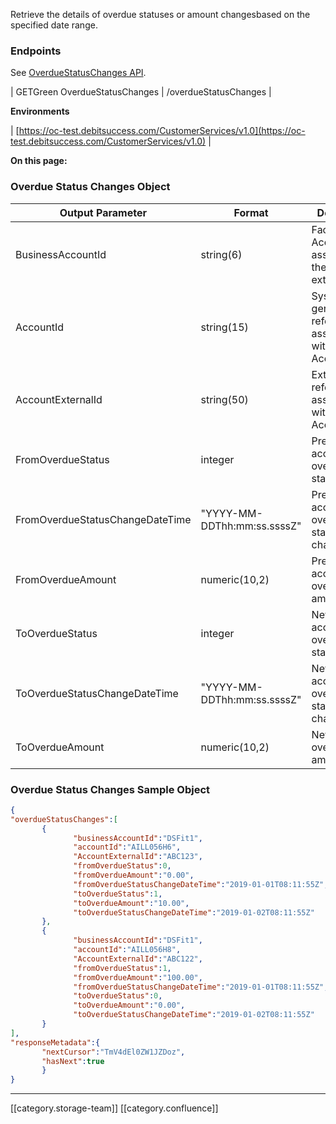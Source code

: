 Retrieve the details of overdue statuses or amount changesbased on the specified date range.


### Endpoints
See [OverdueStatusChanges API](https://oc-debitsuccess.portal.azure-api.net/docs/services/Mock/operations/5e1778c773c4b5d0db9def9c?tags=OverdueStatusChanges&pattern=&groupBy=tag).



| GETGreen OverdueStatusChanges | /overdueStatusChanges | 



 **Environments** 



| [https://oc-test.debitsuccess.com/CustomerServices/v1.0](https://oc-test.debitsuccess.com/CustomerServices/v1.0) | 

 **On this page:** 


### Overdue Status Changes Object


|  **Output Parameter**  |  **Format**  |  **Description**  | 
|  --- |  --- |  --- | 
| BusinessAccountId | string(6) | Facility Account associated to the account extracted | 
| AccountId | string(15) | System generated reference no associated with the Account. | 
| AccountExternalId | string(50) | External reference no associated with the Account. | 
| FromOverdueStatus | integer | Previous account's overdue status | 
| FromOverdueStatusChangeDateTime | "YYYY-MM-DDThh:mm:ss.ssssZ" | Previous account's overdue status changed date | 
| FromOverdueAmount | numeric(10,2) | Previous account's overdue amount | 
| ToOverdueStatus | integer | New account's overdue status | 
| ToOverdueStatusChangeDateTime | "YYYY-MM-DDThh:mm:ss.ssssZ" | New account's overdue status changed date | 
| ToOverdueAmount | numeric(10,2) | Newaccount's overdue amount | 


### Overdue Status Changes Sample Object

```json
{
"overdueStatusChanges":[
       {
              "businessAccountId":"DSFit1",
              "accountId":"AILL056H6",
              "AccountExternalId":"ABC123",
              "fromOverdueStatus":0,
              "fromOverdueAmount":"0.00",
              "fromOverdueStatusChangeDateTime":"2019-01-01T08:11:55Z",
              "toOverdueStatus":1,
              "toOverdueAmount":"10.00",
              "toOverdueStatusChangeDateTime":"2019-01-02T08:11:55Z"
       },
       {
              "businessAccountId":"DSFit1",
              "accountId":"AILL056H8",
              "AccountExternalId":"ABC122",
              "fromOverdueStatus":1,
              "fromOverdueAmount":"100.00",
              "fromOverdueStatusChangeDateTime":"2019-01-01T08:11:55Z",
              "toOverdueStatus":0,
              "toOverdueAmount":"0.00",
              "toOverdueStatusChangeDateTime":"2019-01-02T08:11:55Z"
       }
],
"responseMetadata":{
       "nextCursor":"TmV4dEl0ZW1JZDoz",
       "hasNext":true
       }
}
```


*****

[[category.storage-team]] 
[[category.confluence]] 
